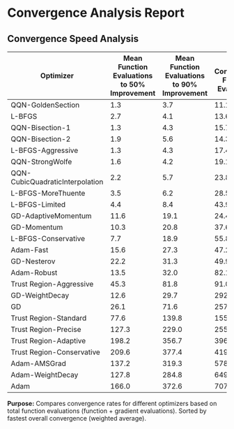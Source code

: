 # Convergence Analysis Report

## Convergence Speed Analysis
| Optimizer | Mean Function Evaluations to 50% Improvement | Mean Function Evaluations to 90% Improvement | Final Convergence Function Evaluations |
|-----------|-----------------------------------------------|-----------------------------------------------|----------------------------------------|
| QQN-GoldenSection | 1.3 | 3.7 | 11.1 |
| L-BFGS | 2.7 | 4.1 | 13.6 |
| QQN-Bisection-1 | 1.3 | 4.3 | 15.7 |
| QQN-Bisection-2 | 1.9 | 5.6 | 14.3 |
| L-BFGS-Aggressive | 1.3 | 4.3 | 17.4 |
| QQN-StrongWolfe | 1.6 | 4.2 | 19.1 |
| QQN-CubicQuadraticInterpolation | 2.2 | 5.7 | 23.8 |
| L-BFGS-MoreThuente | 3.5 | 6.2 | 28.5 |
| L-BFGS-Limited | 4.4 | 8.4 | 43.9 |
| GD-AdaptiveMomentum | 11.6 | 19.1 | 24.4 |
| GD-Momentum | 10.3 | 20.8 | 37.6 |
| L-BFGS-Conservative | 7.7 | 18.9 | 55.8 |
| Adam-Fast | 15.6 | 27.3 | 47.2 |
| GD-Nesterov | 22.2 | 31.3 | 49.9 |
| Adam-Robust | 13.5 | 32.0 | 82.1 |
| Trust Region-Aggressive | 45.3 | 81.8 | 91.0 |
| GD-WeightDecay | 12.6 | 29.7 | 292.4 |
| GD | 26.1 | 71.6 | 257.5 |
| Trust Region-Standard | 77.6 | 139.8 | 155.5 |
| Trust Region-Precise | 127.3 | 229.0 | 255.4 |
| Trust Region-Adaptive | 198.2 | 356.7 | 396.8 |
| Trust Region-Conservative | 209.6 | 377.4 | 419.8 |
| Adam-AMSGrad | 137.2 | 319.3 | 578.4 |
| Adam-WeightDecay | 127.8 | 284.8 | 649.6 |
| Adam | 166.0 | 372.6 | 707.7 |

**Purpose:** Compares convergence rates for different optimizers based on total function evaluations (function + gradient evaluations). Sorted by fastest overall convergence (weighted average).

